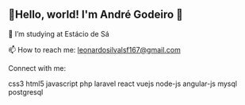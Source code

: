 ## 🔹Hello, world! I'm André Godeiro 🔹

🔭 I’m studying at Estácio de Sá

📫 How to reach me: leonardosilvalsf167@gmail.com

Connect with me:

css3 html5 javascript php laravel react vuejs node-js angular-js mysql postgresql
